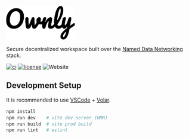 <img height=90 src="./src/assets/logo.svg" alt="Ownly" />

Secure decentralized workspace built over the [Named Data Networking](https://named-data.net) stack.

[![ci](https://github.com/pulsejet/ownly/actions/workflows/ci.yml/badge.svg)](https://github.com/pulsejet/ownly/actions/workflows/ci.yml)
[![license](https://img.shields.io/badge/license-MIT-blue)](./LICENSE)
![Website](https://img.shields.io/website?url=https%3A%2F%2Fownly.work)

## Development Setup

It is recommended to use [VSCode](https://code.visualstudio.com/) + [Volar](https://marketplace.visualstudio.com/items?itemName=Vue.volar).

```sh
npm install
npm run dev    # vite dev server (HMR)
npm run build  # vite prod build
npm run lint   # eslint
```
